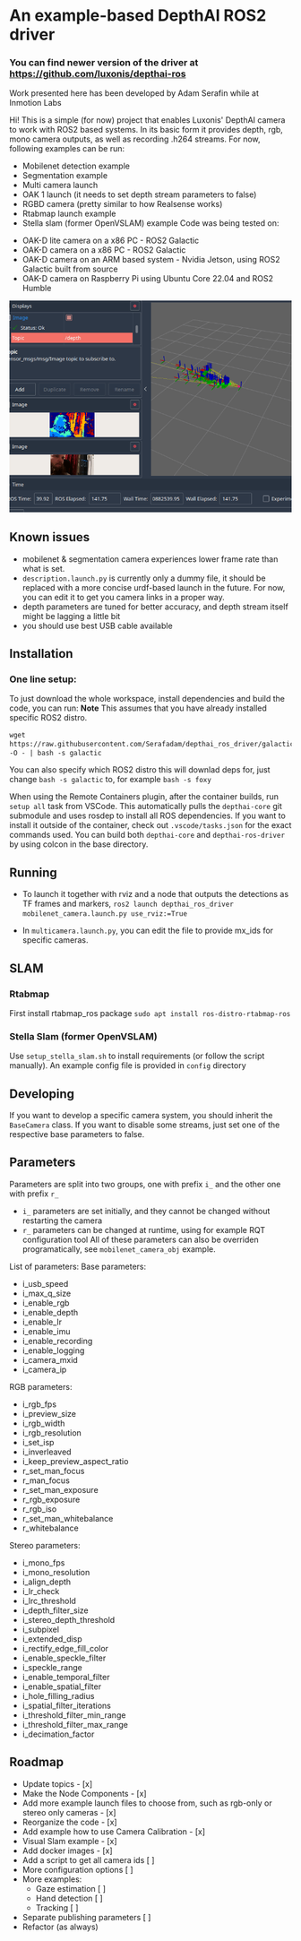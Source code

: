 # An example-based DepthAI ROS2 driver

### You can find newer version of the driver at https://github.com/luxonis/depthai-ros

Work presented here has been developed by Adam Serafin while at Inmotion Labs

Hi! This is a simple (for now) project that enables Luxonis' DepthAI camera to work with ROS2 based systems.
In its basic form it provides depth, rgb, mono camera outputs, as well as recording .h264 streams.
For now, following examples can be run:
* Mobilenet detection example
* Segmentation example
* Multi camera launch 
* OAK 1 launch (it needs to set depth stream parameters to false)
* RGBD camera (pretty similar to how Realsense works)
* Rtabmap launch example
* Stella slam (former OpenVSLAM) example
Code was being tested on:
 - OAK-D lite camera on a x86 PC - ROS2 Galactic
 - OAK-D camera on a x86 PC - ROS2 Galactic
 - OAK-D camera on an ARM based system - Nvidia Jetson, using ROS2 Galactic built from source
 - OAK-D camera on Raspberry Pi using Ubuntu Core 22.04 and ROS2 Humble

![](docs/example.gif)

## Known issues
- mobilenet & segmentation camera experiences lower frame rate than what is set.
- `description.launch.py` is currently only a dummy file, it should be replaced with a more concise urdf-based launch in the future. For now, you can edit it to get you camera links in a proper way.
- depth parameters are tuned for better accuracy, and depth stream itself might be lagging a little bit
- you should use best USB cable available

## Installation

### One line setup:
To just download the whole workspace, install dependencies and build the code, you can run:
**Note** This assumes that you have already installed specific ROS2 distro.
```
wget https://raw.githubusercontent.com/Serafadam/depthai_ros_driver/galactic/get_full_workspace.sh -O - | bash -s galactic
```

You can also specify which ROS2 distro this will downlad deps for, just change `bash -s galactic` to, for example `bash -s foxy`

When using the Remote Containers plugin, after the container builds, run `setup all` task from VSCode. This automatically pulls the `depthai-core` git submodule and uses rosdep to install all ROS dependencies.
If you want to install it outside of the container, check out `.vscode/tasks.json` for the exact commands used. You can build both `depthai-core` and `depthai-ros-driver` by using colcon in the base directory.
## Running
* To launch it together with rviz and a node that outputs the detections as TF frames and markers, `ros2 launch depthai_ros_driver mobilenet_camera.launch.py use_rviz:=True`

* In `multicamera.launch.py`, you can edit the file to provide mx_ids for specific cameras.
## SLAM
### Rtabmap
First install rtabmap_ros package `sudo apt install ros-distro-rtabmap-ros`
### Stella Slam (former OpenVSLAM)
Use `setup_stella_slam.sh` to install requirements (or follow the script manually). An example config file is provided in `config` directory

## Developing
If you want to develop a specific camera system, you should inherit the `BaseCamera` class. If you want to disable some streams, just set one of the respective base parameters to false.

## Parameters
Parameters are split into two groups, one with prefix `i_` and the other one with prefix `r_`
* `i_` parameters are set initially, and they cannot be changed without restarting the camera
* `r_` parameters can be changed at runtime, using for example RQT configuration tool
All of these parameters can also be overriden programatically, see `mobilenet_camera_obj` example.

List of parameters:
Base parameters:
 * i_usb_speed
 * i_max_q_size
 * i_enable_rgb
 * i_enable_depth
 * i_enable_lr
 * i_enable_imu
 * i_enable_recording
 * i_enable_logging
 * i_camera_mxid
 * i_camera_ip

RGB parameters:
* i_rgb_fps 
* i_preview_size 
* i_rgb_width
* i_rgb_resolution
* i_set_isp
* i_inverleaved 
* i_keep_preview_aspect_ratio
* r_set_man_focus
* r_man_focus
* r_set_man_exposure
* r_rgb_exposure
* r_rgb_iso
* r_set_man_whitebalance
* r_whitebalance

Stereo parameters:
* i_mono_fps
* i_mono_resolution
* i_align_depth
* i_lr_check
* i_lrc_threshold
* i_depth_filter_size
* i_stereo_depth_threshold
* i_subpixel
* i_extended_disp
* i_rectify_edge_fill_color
* i_enable_speckle_filter
* i_speckle_range
* i_enable_temporal_filter
* i_enable_spatial_filter
* i_hole_filling_radius
* i_spatial_filter_iterations
* i_threshold_filter_min_range
* i_threshold_filter_max_range
* i_decimation_factor


## Roadmap
 - Update topics - [x]
 - Make the Node Components - [x]
 - Add more example launch files to choose from, such as rgb-only or stereo only cameras - [x]
 - Reorganize the code - [x]
 - Add example how to use Camera Calibration - [x]
 - Visual Slam example - [x]
 - Add docker images - [x]
 - Add a script to get all camera ids [ ]
 - More configuration options [ ]
 - More examples:
   - Gaze estimation [ ]
   - Hand detection [ ]
   - Tracking [ ]
 - Separate publishing parameters [ ]
 - Refactor (as always)
